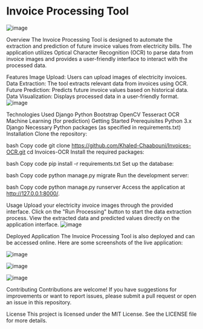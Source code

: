 # **Invoice Processing Tool**
![image](https://github.com/user-attachments/assets/1019aec6-83df-4f0c-9383-2b895908897f)


Overview
The Invoice Processing Tool is designed to automate the extraction and prediction of future invoice values from electricity bills. The application utilizes Optical Character Recognition (OCR) to parse data from invoice images and provides a user-friendly interface to interact with the processed data.

Features
Image Upload: Users can upload images of electricity invoices.
Data Extraction: The tool extracts relevant data from invoices using OCR.
Future Prediction: Predicts future invoice values based on historical data.
Data Visualization: Displays processed data in a user-friendly format.
![image](https://github.com/user-attachments/assets/9d17d101-6486-41d0-b859-2f7f37f1af44)


Technologies Used
Django
Python
Bootstrap
OpenCV
Tesseract OCR
Machine Learning (for prediction)
Getting Started
Prerequisites
Python 3.x
Django
Necessary Python packages (as specified in requirements.txt)
Installation
Clone the repository:

bash
Copy code
git clone https://github.com/Khaled-Chaabouni/Invoices-OCR.git
cd Invoices-OCR
Install the required packages:

bash
Copy code
pip install -r requirements.txt
Set up the database:

bash
Copy code
python manage.py migrate
Run the development server:

bash
Copy code
python manage.py runserver
Access the application at http://127.0.0.1:8000/.

Usage
Upload your electricity invoice images through the provided interface.
Click on the "Run Processing" button to start the data extraction process.
View the extracted data and predicted values directly on the application interface.
![image](https://github.com/user-attachments/assets/53c798df-c953-47b3-9c36-fb48aa049a14)


Deployed Application
The Invoice Processing Tool is also deployed and can be accessed online. Here are some screenshots of the live application:

![image](https://github.com/user-attachments/assets/1630ec12-a3ed-4dfc-a892-0f444124a8bd)

![image](https://github.com/user-attachments/assets/4664a1ac-d7f5-458d-a066-eea5dc884431)

![image](https://github.com/user-attachments/assets/838251b5-a483-42f1-9a8e-83e97c3d3dcb)



Contributing
Contributions are welcome! If you have suggestions for improvements or want to report issues, please submit a pull request or open an issue in this repository.

License
This project is licensed under the MIT License. See the LICENSE file for more details.
